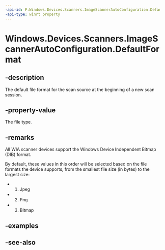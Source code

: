 ----api-id: P:Windows.Devices.Scanners.ImageScannerAutoConfiguration.DefaultFormat
-api-type: winrt property
---<!-- Property syntaxpublic Windows.Devices.Scanners.ImageScannerFormat DefaultFormat { get; }--># Windows.Devices.Scanners.ImageScannerAutoConfiguration.DefaultFormat## -descriptionThe default file format for the scan source at the beginning of a new scan session.## -property-valueThe file type.## -remarksAll WIA scanner devices support the Windows Device Independent Bitmap (DIB) format.By default, these values in this order will be selected based on the file formats the device supports, from the smallest file size (in bytes) to the largest size:+ 1. Jpeg+ 2. Png+ 3. Bitmap## -examples## -see-also